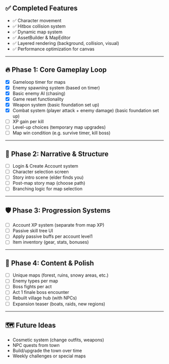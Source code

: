 ## ✅ Completed Features

- ✅ Character movement
- ✅ Hitbox collision system
- ✅ Dynamic map system
- ✅ AssetBuilder & MapEditor
- ✅ Layered rendering (background, collision, visual)
- ✅ Performance optimization for canvas

---

## 🔥 Phase 1: Core Gameplay Loop

- [x] Gameloop timer for maps
- [x] Enemy spawning system (based on timer)
- [x] Basic enemy AI (chasing)
- [x] Game reset functionality
- [x] Weapon system (basic foundation set up)
- [x] Combat system (player attack + enemy damage) (basic foundation set up)
- [ ] XP gain per kill
- [ ] Level-up choices (temporary map upgrades)
- [ ] Map win condition (e.g. survive timer, kill boss)

---

## 🌲 Phase 2: Narrative & Structure

- [ ] Login & Create Account system
- [ ] Character selection screen
- [ ] Story intro scene (elder finds you)
- [ ] Post-map story map (choose path)
- [ ] Branching logic for map selection

---

## 🛡 Phase 3: Progression Systems

- [ ] Account XP system (separate from map XP)
- [ ] Passive skill tree UI
- [ ] Apply passive buffs per account level1
- [ ] Item inventory (gear, stats, bonuses)

---

## 🧠 Phase 4: Content & Polish

- [ ] Unique maps (forest, ruins, snowy areas, etc.)
- [ ] Enemy types per map
- [ ] Boss fights per act
- [ ] Act 1 finale boss encounter
- [ ] Rebuilt village hub (with NPCs)
- [ ] Expansion teaser (boats, raids, new regions)

---

## 🗺 Future Ideas

- Cosmetic system (change outfits, weapons)
- NPC quests from town
- Build/upgrade the town over time
- Weekly challenges or special maps
